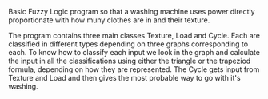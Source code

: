 Basic Fuzzy Logic program so that a washing machine uses power directly proportionate with how muny clothes are in and their texture.

The program contains three main classes Texture, Load and Cycle. Each are classified in different types depending on three graphs corresponding to each. To know how to classify each input we look in the graph and calculate the input in all the classifications using either the triangle or the trapeziod formula, depending on how they are represented. The Cycle gets input from Texture and Load and then gives the most probable way to go with it's washing.
